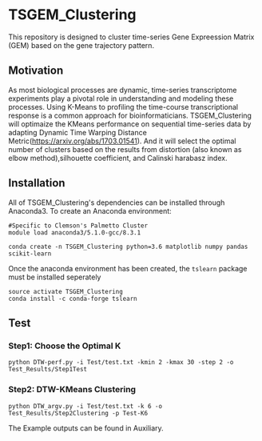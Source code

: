 # TSGEM_Clustering
This repository is designed to cluster time-series Gene Expreession Matrix (GEM) based on the gene trajectory pattern.
## Motivation
As most biological processes are dynamic, time-series transcriptome experiments play a pivotal role in understanding and modeling these processes. Using K-Means to profiling the time-course transcriptional response is a common approach for bioinformaticians. TSGEM_Clustering will optimaize the KMeans performance on sequential time-series data by adapting Dynamic Time Warping Distance Metric(https://arxiv.org/abs/1703.01541). And it will select the optimal number of clusters based on the results from distortion (also known as elbow method),silhouette coefficient, and Calinski harabasz index. 
## Installation
All of TSGEM_Clustering's dependencies can be installed through Anaconda3. To create an Anaconda environment:
```
#Specific to Clemson's Palmetto Cluster
module load anaconda3/5.1.0-gcc/8.3.1

conda create -n TSGEM_Clustering python=3.6 matplotlib numpy pandas scikit-learn 
```
Once the anaconda environment has been created, the ```tslearn``` package must be installed seperately
```
source activate TSGEM_Clustering
conda install -c conda-forge tslearn
```
## Test

### Step1: Choose the Optimal K
```
python DTW-perf.py -i Test/test.txt -kmin 2 -kmax 30 -step 2 -o Test_Results/Step1Test
```
### Step2: DTW-KMeans Clustering
```
python DTW_argv.py -i Test/test.txt -k 6 -o Test_Results/Step2Clustering -p Test-K6
```
The Example outputs can be found in Auxiliary.
